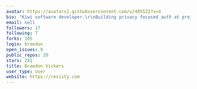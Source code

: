 ```yaml
---
avatar: https://avatars1.githubusercontent.com/u/405522?v=4
bio: "Kiwi software developer.\r\nBuilding privacy focused auth at projectalias.com."
email: null
followers: 17
following: 7
forks: 105
login: braedon
open_issues: 9
public_repos: 20
stars: 241
title: Braedon Vickers
user_type: User
website: https://resisty.com
---
```

